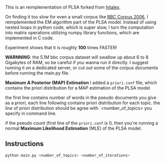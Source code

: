 This is an reimplementation of PLSA forked from [hitalex](https://github.com/hitalex/PLSA).

On finding it too slow for even a small corpus like [BBC Corpus 2006](http://mlg.ucd.ie/datasets/bbc.html), I reimplemented the EM algorithm part of the PLSA model.
Instead of using nested loops in python code, which is super slow, I turn the computation into matrix operations utilizing numpy library functions, which are implemented in C code.

Experiment shows that it is roughly **100** times FASTER!

**WARNNING**: the 5.1M bbc corpus dataset will swallow up about 6 to 8 Gigabytes of RAM, so be careful if you wanna run it directly. I suggest running it on a dedicated server, or cut out some of the corpus documents before running the main.py file.

**Maximum A Posterior (MAP) Estimation**
I added a `priori.conf` file, which contains the priori distribution for a MAP estimation of the PLSA model

the first line contains number of words in the pseudo documents you give as a priori, each line following contains priori distribution for each topic. the line of priori distribution should be agree with `<number_of_topics> you specify in command line.

if the pseudo count (first line of the `priori.conf` is 0, then you're running a normal **Maximum Likelihood Estimation** (MLE) of the PLSA model.

## Instructions
```python
python main.py <number_of_topics> <number_of_iterations>
```
